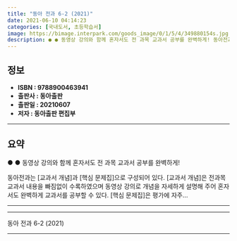 ```yaml
---
title: "동아 전과 6-2 (2021)"
date: 2021-06-10 04:14:23
categories: [국내도서, 초등학습서]
image: https://bimage.interpark.com/goods_image/0/1/5/4/349880154s.jpg
description: ● ● 동영상 강의와 함께 혼자서도 전 과목 교과서 공부를 완벽하게! 동아전과는 [교과서 개념]과 [핵심 문제집]으로 구성되어 있다. [교과서 개념]은 전과목 교과서 내용을 빠짐없이 수록하였으며 동영상 강의로 개념을 자세하게 설명해 주어 혼자서도 완벽하게 교과서를 공부할 수 있다.
---
```


## **정보**

- **ISBN : 9788900463941**
- **출판사 : 동아출판**
- **출판일 : 20210607**
- **저자 : 동아출판 편집부**

------



## **요약**

●  ●  동영상 강의와 함께 혼자서도 전 과목 교과서 공부를 완벽하게!

동아전과는 [교과서 개념]과 [핵심 문제집]으로 구성되어 있다. [교과서 개념]은 전과목 교과서 내용을 빠짐없이 수록하였으며 동영상 강의로 개념을 자세하게 설명해 주어 혼자서도 완벽하게 교과서를 공부할 수 있다. [핵심 문제집]은 평가에 자주... 

------



------


동아 전과 6-2 (2021) 

------


